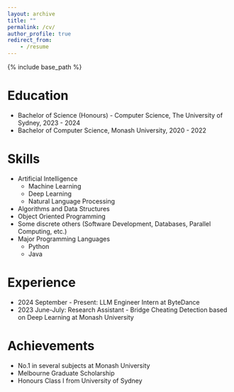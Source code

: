 ```yaml
---
layout: archive
title: ""
permalink: /cv/
author_profile: true
redirect_from:
    - /resume
---
```


{% include base_path %}

# Education

-   Bachelor of Science (Honours) - Computer Science, The University of Sydney, 2023 - 2024
-   Bachelor of Computer Science, Monash University, 2020 - 2022

# Skills

-   Artificial Intelligence
    -   Machine Learning
    -   Deep Learning
    -   Natural Language Processing
-   Algorithms and Data Structures
-   Object Oriented Programming
-   Some discrete others (Software Development, Databases, Parallel Computing, etc.)
-   Major Programming Languages
    -   Python
    -   Java

# Experience

- 2024 September - Present: LLM Engineer Intern at ByteDance
- 2023 June-July: Research Assistant - Bridge Cheating Detection based on Deep Learning at Monash University

# Achievements
- No.1 in several subjects at Monash University
- Melbourne Graduate Scholarship
- Honours Class I from University of Sydney

<!-- # Publications

  <ul>{% for post in site.publications %}
    {% include archive-single-cv.html %}
  {% endfor %}</ul>

Talks
======
  <ul>{% for post in site.talks %}
    {% include archive-single-talk-cv.html %}
  {% endfor %}</ul>

Teaching
======
  <ul>{% for post in site.teaching %}
    {% include archive-single-cv.html %}
  {% endfor %}</ul>

Service and leadership
======
* Currently signed in to 43 different slack teams -->
